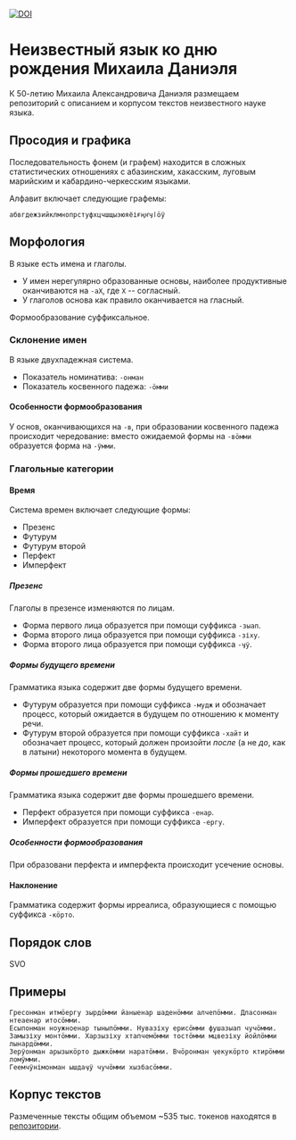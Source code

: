 [![DOI](https://zenodo.org/badge/535186140.svg)](https://zenodo.org/badge/latestdoi/535186140)

# Неизвестный язык ко дню рождения Михаила Даниэля

К 50-летию Михаила Александровича Даниэля размещаем репозиторий с описанием и корпусом текстов неизвестного науке языка.

## Просодия и графика

Последовательность фонем (и графем) находится в сложных статистических отношениях с абазинским, хакасским, луговым марийским и кабардино-черкесским языками.

Алфавит включает следующие графемы: 

```
абвгдежзийклмнопрстуфхцчшщыэюяёіғңҥӌӏӧӱ
```

## Морфология

В языке есть имена и глаголы.

* У имен нерегулярно образованные основы, наиболее продуктивные оканчиваются на `-аX`, где `X` -- согласный.
* У глаголов основа как правило оканчивается на гласный.

Формообразование суффиксальное.

### Склонение имен

В языке двухпадежная система.

* Показатель номинатива: `-онман`
* Показатель косвенного падежа: `-ӧмми`

#### Особенности формообразования

У основ, оканчивающихся на `-в`, при образовании косвенного падежа происходит чередование: вместо ожидаемой формы на `-вӧмми` образуется форма на `-ӱмми`.

### Глагольные категории

#### Время

Система времен включает следующие формы:

* Презенс
* Футурум
* Футурум второй
* Перфект
* Имперфект

##### Презенс

Глаголы в презенсе изменяются по лицам.

* Форма первого лица образуется при помощи суффикса `-зыап`.
* Форма второго лица образуется при помощи суффикса `-зіху`.
* Форма второго лица образуется при помощи суффикса `-ӌӱ`.

##### Формы будущего времени

Грамматика языка содержит две формы будущего времени.

* Футурум образуется при помощи суффикса `-мудж` и обозначает процесс, который ожидается в будущем по отношению к моменту речи.
* Футурум второй образуется при помощи суффикса `-хайт` и обозначает процесс, который должен произойти *после* (а не *до*, как в латыни) некоторого момента в будущем.

##### Формы прошедшего времени

Грамматика языка содержит две формы прошедшего времени.

* Перфект образуется при помощи суффикса `-енар`.
* Имперфект образуется при помощи суффикса `-ергу`.

##### Особенности формообразования

При образовани перфекта и имперфекта происходит усечение основы.

#### Наклонение

Грамматика содержит формы ирреалиса, образующиеся с помощью суффикса `-кӧрто`.

## Порядок слов

SVO

## Примеры

```
Гресонман итмӧергу зырдӧмми йаныенар шаденӧмми алчепӧмми. Дласонман нтеаенар итосӧмми. 
Есыпонман ноужноенар тыныпӧмми. Нувазіху ерисӧмми фушазыап чучӧмми. 
Замызіху монтӧмми. Харзызіху хтапчемӧмми тостӧмми мцвезіху йойлӧмми лынардӧмми. 
Зерӱонман арызыкӧрто дыжкӧмми наратӧмми. Вчӧронман ӌекукӧрто ктирӧмми ломӱмми. 
Геемчӱнімонман ышдаӌӱ чучӧмми хызбасӧмми.
```

## Корпус текстов

Размеченные тексты общим объемом ~535 тыс. токенов находятся в [репозитории](https://github.com/nevmenandr/artlang-dani-el/blob/main/texts).
